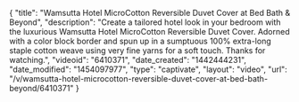 {
    "title": "Wamsutta Hotel MicroCotton Reversible Duvet Cover at Bed Bath & Beyond",
    "description": "Create a tailored hotel look in your bedroom with the luxurious Wamsutta Hotel MicroCotton Reversible Duvet Cover. Adorned with a color block border and spun up in a sumptuous 100% extra-long staple cotton weave using very fine yarns for a soft touch. Thanks for watching.",
    "videoid": "6410371",
    "date_created": "1442444231",
    "date_modified": "1454097977",
    "type": "captivate",
    "layout": "video",
    "url": "\/v\/wamsutta-hotel-microcotton-reversible-duvet-cover-at-bed-bath-beyond\/6410371"
}